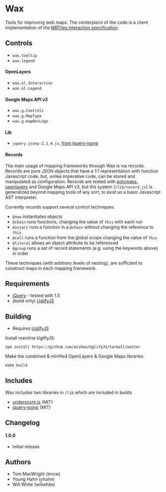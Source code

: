 # Wax

Tools for improving web maps. The centerpiece of the code is a client 
implementation of the [MBTiles interaction specification](https://github.com/mapbox/mbtiles-spec).

## Controls

* `wax.tooltip`
* `wax.legend`

#### OpenLayers

* `wax.ol.Interaction`
* `wax.ol.Legend`

#### Google Maps API v3

* `wax.g.Controls`
* `wax.g.MapType`
* `wax.g.mapBoxLogo`

#### Lib

* `jquery.jsonp-2.1.4.js`, [from jquery-jsonp](http://code.google.com/p/jquery-jsonp/)

#### Records

The main usage of mapping frameworks through Wax is via records. Records are pure JSON objects that have a 1:1 representation with function Javascript code, but, unlike imperative code, can be stored and manipulated as configuration. Records are tested with [polymaps](http://polymaps.org), [openlayers](http://openlayers.org/) and Google Maps API v3, but the system (`/lib/record.js`) is generalized beyond mapping tools of any sort, to exist as a basic Javascript AST interpreter.

Currently records support several control techniques:

* `@new` instantiates objects
* `@chain` runs functions, changing the value of `this` with each run
* `@inject` runs a function in a `@chain` without changing the reference to `this`
* `@call` runs a function from the global scope changing the value of `this`
* `@literal` allows an object attribute to be referenced
* `@group` runs a set of record statements (e.g. using the keywords above) in order

These techniques (with arbitrary levels of nesting), are sufficient to construct maps in each mapping framework.

## Requirements

* [jQuery](http://jquery.com/) - tested with 1.5
* (build only) [UglifyJS](https://github.com/mishoo/UglifyJS/)

## Building

* Requires [UglifyJS](https://github.com/mishoo/UglifyJS/)

Install mainline UglifyJS:

    npm install https://github.com/mishoo/UglifyJS/tarball/master

Make the combined & minified OpenLayers & Google Maps libraries:

    make build

## Includes

Wax includes two libraries in `/lib` which are included in builds

* [underscore.js](http://documentcloud.github.com/underscore/) (MIT)
* [jquery-jsonp](http://code.google.com/p/jquery-jsonp/) (MIT)

## Changelog

#### 1.0.0

* Initial release

## Authors

- Tom MacWright (tmcw)
- Young Hahn (yhahn)
- Will White (willwhite)
